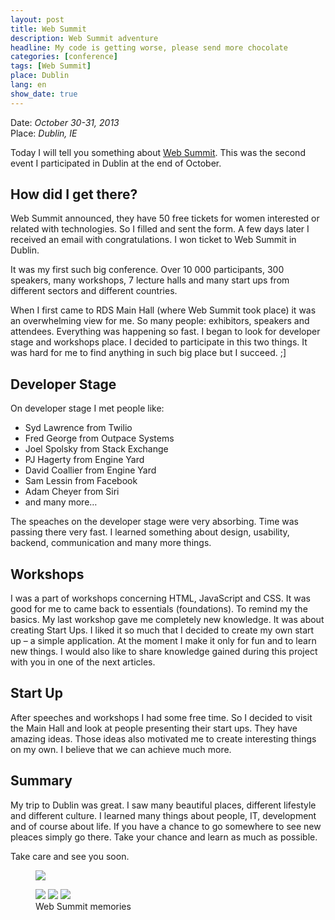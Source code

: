 ```yaml
---
layout: post
title: Web Summit
description: Web Summit adventure
headline: My code is getting worse, please send more chocolate
categories: [conference]
tags: [Web Summit]
place: Dublin
lang: en
show_date: true
---
```


Date: *October 30-31, 2013*<br>
Place: *Dublin, IE*

Today I will tell you something about [Web Summit](http://www.websummit.net/). This was the second event I participated in Dublin at the end of October.

## How did I get there?

Web Summit announced, they have 50 free tickets for women interested or related with technologies. So I filled and sent the form. A few days later I received an email with congratulations. I won ticket to Web Summit in Dublin.

It was my first such big conference. Over 10 000 participants, 300 speakers, many workshops, 7 lecture halls and many start ups from different sectors and different countries.

When I first came to RDS Main Hall (where Web Summit took place) it was an overwhelming view for me. So many people: exhibitors, speakers and attendees. Everything was happening so fast. I began to look for developer stage and workshops place. I decided to participate in this two things. It was hard for me to find anything in such big place but I succeed. ;]

## Developer Stage

On developer stage I met people like:

- Syd Lawrence from Twilio
- Fred George from Outpace Systems
- Joel Spolsky from Stack Exchange
- PJ Hagerty from Engine Yard
- David Coallier from Engine Yard
- Sam Lessin from Facebook
- Adam Cheyer from Siri
- and many more…

The speaches on the developer stage were very absorbing. Time was passing there very fast. I learned something about design, usability, backend, communication and many more things.

## Workshops

I was a part of workshops concerning HTML, JavaScript and CSS. It was good for me to came back to essentials (foundations). To remind my the basics.
My last workshop gave me completely new knowledge. It was about creating Start Ups. I liked it so much that I decided to create my own start up – a simple application. At the moment I make it only for fun and to learn new things. I would also like to share knowledge gained during this project with you in one of the next articles.

## Start Up

After speeches and workshops I had some free time. So I decided to visit the Main Hall and look at people presenting their start ups. They have amazing ideas. Those ideas also motivated me to create interesting things on my own. I believe that we can achieve much more.

## Summary

My trip to Dublin was great. I saw many beautiful places, different lifestyle and different culture. I learned many things about people, IT, development and of course about life. If you have a chance to go somewhere to see new pleaces simply go there. Take your chance and learn as much as possible.

Take care and see you soon.

<figure>
  <a href="{{ site.baseurl_root }}/images/websummit-2013/websummit.jpg"><img src="{{ site.baseurl_root }}/images/websummit-2013/websummit.jpg"></a>
</figure>
<figure class="third">
  <a href="{{ site.baseurl_root }}/images/websummit-2013/websummit2.jpg"><img src="{{ site.baseurl_root }}/images/websummit-2013/websummit2.jpg"></a>
  <a href="{{ site.baseurl_root }}/images/websummit-2013/disnay.jpg"><img src="{{ site.baseurl_root }}/images/websummit-2013/disnay.jpg"></a>
  <a href="{{ site.baseurl_root }}/images/websummit-2013/websummit3.jpg"><img src="{{ site.baseurl_root }}/images/websummit-2013/websummit3.jpg"></a>
  <figcaption>Web Summit memories</figcaption>
</figure>
